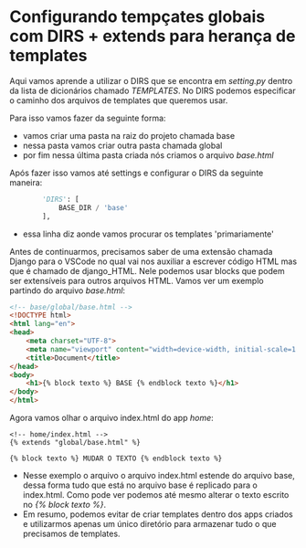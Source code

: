 # Configurando tempçates globais com DIRS + extends para herança de templates
Aqui vamos aprende a utilizar o DIRS que se encontra em *setting.py* dentro da lista de dicionários chamado *TEMPLATES*. No DIRS podemos especificar o caminho dos arquivos de templates que queremos usar.


Para isso vamos fazer da seguinte forma:
- vamos criar uma pasta na raiz do projeto chamada base
- nessa pasta vamos criar outra pasta chamada global
- por fim nessa última pasta criada nós criamos o arquivo *base.html*

Após fazer isso vamos até settings e configurar o DIRS da seguinte maneira:
~~~python
        'DIRS': [
            BASE_DIR / 'base'
        ],
~~~
- essa linha diz aonde vamos procurar os templates 'primariamente'


Antes de continuarmos, precisamos saber de uma extensão chamada Django para o VSCode no qual vai nos auxiliar a escrever código HTML mas que é chamado de django_HTML. Nele podemos usar blocks que podem ser extensíveis para outros arquivos HTML.
Vamos ver um exemplo partindo do arquivo *base.html*:
~~~html
<!-- base/global/base.html -->
<!DOCTYPE html>
<html lang="en">
<head>
    <meta charset="UTF-8">
    <meta name="viewport" content="width=device-width, initial-scale=1.0">
    <title>Document</title>
</head>
<body>
    <h1>{% block texto %} BASE {% endblock texto %}</h1>
</body>
</html>
~~~
Agora vamos olhar o arquivo index.html do app *home*:

~~~django html
<!-- home/index.html -->
{% extends "global/base.html" %}

{% block texto %} MUDAR O TEXTO {% endblock texto %}
~~~
- Nesse exemplo o arquivo o arquivo index.html estende do arquivo base, dessa forma tudo que está no arquivo base é replicado para o index.html. Como pode ver podemos até mesmo alterar o texto escrito no *{% block texto %}*.
- Em resumo, podemos evitar de criar templates dentro dos apps criados e utilizarmos apenas um único diretório para armazenar tudo o que precisamos de templates.